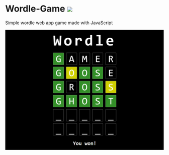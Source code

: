# Wordle-Game <img src="https://skillicons.dev/icons?i=js,nodejs,express,html,css"/>
Simple wordle web app game made with JavaScript

<img src="./preview.png">
